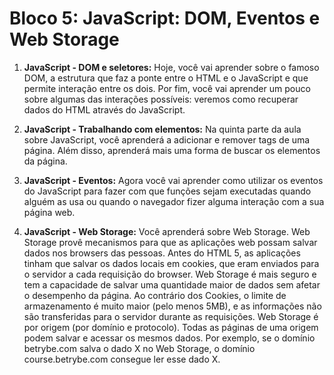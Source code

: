  # Bloco 5: JavaScript: DOM, Eventos e Web Storage

1. **JavaScript - DOM e seletores:** Hoje, você vai aprender sobre o famoso DOM, a estrutura que faz a ponte entre o HTML e o JavaScript e que permite interação entre os dois. Por fim, você vai aprender um pouco sobre algumas das interações possíveis: veremos como recuperar dados do HTML através do JavaScript.

2. **JavaScript - Trabalhando com elementos:** Na quinta parte da aula sobre JavaScript, você aprenderá a adicionar e remover tags de uma página.
Além disso, aprenderá mais uma forma de buscar os elementos da página.

3. **JavaScript - Eventos:** Agora você vai aprender como utilizar os eventos do JavaScript para fazer com que funções sejam executadas quando alguém as usa ou quando o navegador fizer alguma interação com a sua página web.

4. **JavaScript - Web Storage:** Você aprenderá sobre Web Storage. Web Storage provê mecanismos para que as aplicações web possam salvar dados nos browsers das pessoas.
Antes do HTML 5, as aplicações tinham que salvar os dados locais em cookies, que eram enviados para o servidor a cada requisição do browser. Web Storage é mais seguro e tem a capacidade de salvar uma quantidade maior de dados sem afetar o desempenho da página.
Ao contrário dos Cookies, o limite de armazenamento é muito maior (pelo menos 5MB), e as informações não são transferidas para o servidor durante as requisições.
Web Storage é por origem (por domínio e protocolo). Todas as páginas de uma origem podem salvar e acessar os mesmos dados. Por exemplo, se o domínio betrybe.com salva o dado X no Web Storage, o domínio course.betrybe.com consegue ler esse dado X.


